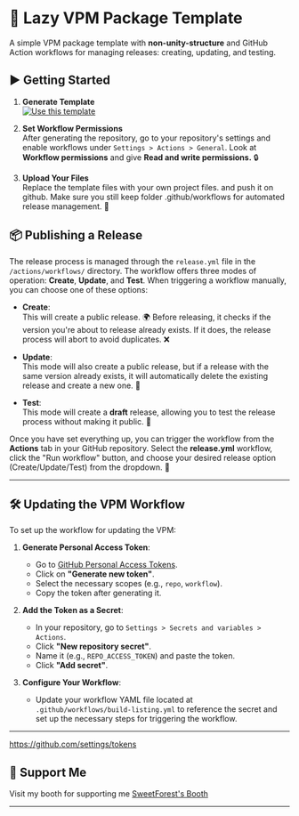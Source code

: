# 🦙 Lazy VPM Package Template

A simple VPM package template with **non-unity-structure** and GitHub Action workflows for managing releases: creating, updating, and testing.

## ▶ Getting Started

1. **Generate Template**  
   [![Use this template](https://img.shields.io/badge/🌟%20Generate%20Template-Click%20Here-%234fc3f7?style=flat-square&logo=github&logoColor=white)](https://github.com/SweetForest/LazyVPMPackageTemplate/generate)

2. **Set Workflow Permissions**  
   After generating the repository, go to your repository's settings and enable workflows under `Settings > Actions > General`. Look at **Workflow permissions** and give **Read and write permissions.** 🔒

3. **Upload Your Files**  
   Replace the template files with your own project files. and push it on github. Make sure you still keep folder .github/workflows for automated release management. 📂

## 📦 Publishing a Release

The release process is managed through the `release.yml` file in the `/actions/workflows/` directory. The workflow offers three modes of operation: **Create**, **Update**, and **Test**. When triggering a workflow manually, you can choose one of these options:

- **Create**:  
  This will create a public release. 🌍 Before releasing, it checks if the version you're about to release already exists. If it does, the release process will abort to avoid duplicates. ❌

- **Update**:  
  This mode will also create a public release, but if a release with the same version already exists, it will automatically delete the existing release and create a new one. 🔄

- **Test**:  
  This mode will create a **draft** release, allowing you to test the release process without making it public. 📝

Once you have set everything up, you can trigger the workflow from the **Actions** tab in your GitHub repository. Select the **release.yml** workflow, click the "Run workflow" button, and choose your desired release option (Create/Update/Test) from the dropdown. 🎉

---

## 🛠️ Updating the VPM Workflow

To set up the workflow for updating the VPM:

1. **Generate Personal Access Token**:
   - Go to [GitHub Personal Access Tokens](https://github.com/settings/tokens).
   - Click on **"Generate new token"**.
   - Select the necessary scopes (e.g., `repo`, `workflow`).
   - Copy the token after generating it.

2. **Add the Token as a Secret**:
   - In your repository, go to `Settings > Secrets and variables > Actions`.
   - Click **"New repository secret"**.
   - Name it (e.g., `REPO_ACCESS_TOKEN`) and paste the token.
   - Click **"Add secret"**.

3. **Configure Your Workflow**:
   - Update your workflow YAML file located at `.github/workflows/build-listing.yml` to reference the secret and set up the necessary steps for triggering the workflow.
---

https://github.com/settings/tokens

## 💖 Support Me

Visit my booth for supporting me [SweetForest's Booth](https://sweetforest.booth.pm)

---
